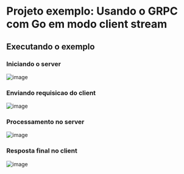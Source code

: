 # Projeto exemplo: Usando o GRPC com Go em modo client stream

## Executando o exemplo

### Iniciando o server
![image](https://user-images.githubusercontent.com/3687713/158453813-bbf9fc61-27e1-45ba-9989-4113b4a73188.png)

### Enviando requisicao do client
![image](https://user-images.githubusercontent.com/3687713/158453881-14fabc10-71eb-4f0c-af1b-787a3bd89be2.png)

### Processamento no server
![image](https://user-images.githubusercontent.com/3687713/158453938-d3832771-8483-4e19-b91b-ff9bdaa2053a.png)

### Resposta final no client
![image](https://user-images.githubusercontent.com/3687713/158453999-62572531-8e96-499b-8eaa-a74513b5dfbf.png)



